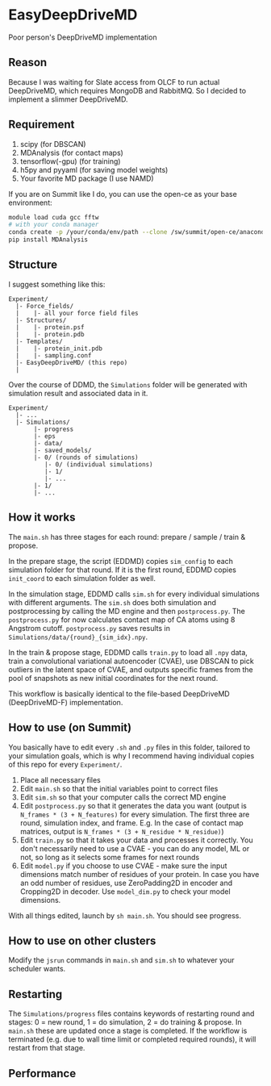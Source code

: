 # EasyDeepDriveMD
Poor person's DeepDriveMD implementation

## Reason

Because I was waiting for Slate access from OLCF to run actual DeepDriveMD,
which requires MongoDB and RabbitMQ.
So I decided to implement a slimmer DeepDriveMD.

## Requirement

1. scipy (for DBSCAN)
1. MDAnalysis (for contact maps)
1. tensorflow(-gpu) (for training)
1. h5py and pyyaml (for saving model weights)
1. Your favorite MD package (I use NAMD)

If you are on Summit like I do, you can use the open-ce as your base environment:

```bash
module load cuda gcc fftw
# with your conda manager
conda create -p /your/conda/env/path --clone /sw/summit/open-ce/anaconda-base/envs/open-ce-1.5.2-py39-0
pip install MDAnalysis
```

## Structure

I suggest something like this:

```
Experiment/
  |- Force_fields/
  |    |- all your force field files
  |- Structures/
  |    |- protein.psf
  |    |- protein.pdb
  |- Templates/
  |    |- protein_init.pdb
  |    |- sampling.conf
  |- EasyDeepDriveMD/ (this repo)
  |
```

Over the course of DDMD, the `Simulations` folder will be generated with simulation result and associated data in it.

```
Experiment/
  |- ...
  |- Simulations/
       |- progress
       |- eps
       |- data/
       |- saved_models/
       |- 0/ (rounds of simulations)
          |- 0/ (individual simulations)
          |- 1/
          |- ...
       |- 1/
       |- ...
```

## How it works

The `main.sh` has three stages for each round: prepare / sample / train & propose.

In the prepare stage, the script (EDDMD) copies `sim_config` to each simulation folder for that round.
If it is the first round, EDDMD copies `init_coord` to each simulation folder as well.

In the simulation stage, EDDMD calls `sim.sh` for every individual simulations with different arguments.
The `sim.sh` does both simulation and postprocessing by calling the MD engine and then `postprocess.py`.
The `postprocess.py` for now calculates contact map of CA atoms using 8 Angstrom cutoff.
`postprocess.py` saves results in `Simulations/data/{round}_{sim_idx}.npy`.

In the train & propose stage, EDDMD calls `train.py` to load all `.npy` data, train a convolutional 
variational autoencoder (CVAE), use DBSCAN to pick outliers in the latent space of CVAE, and 
outputs specific frames from the pool of snapshots as new initial coordinates for the next round.

This workflow is basically identical to the file-based DeepDriveMD (DeepDriveMD-F) implementation.


## How to use (on Summit)

You basically have to edit every `.sh` and `.py` files in this folder, tailored to your simulation goals,
which is why I recommend having individual copies of this repo for every `Experiment/`.

1. Place all necessary files
1. Edit `main.sh` so that the initial variables point to correct files
1. Edit `sim.sh` so that your computer calls the correct MD engine
1. Edit `postprocess.py` so that it generates the data you want 
(output is `N_frames * (3 + N_features)` for every simulation. 
The first three are round, simulation index, and frame. 
E.g. In the case of contact map matrices, output is `N_frames * (3 + N_residue * N_residue)`)
1. Edit `train.py` so that it takes your data and processes it correctly. 
You don't necessarily need to use a CVAE - you can do any model, ML or not, 
so long as it selects some frames for next rounds
1. Edit `model.py` if you choose to use CVAE - make sure the input dimensions match number of residues of your protein.
In case you have an odd number of residues, use ZeroPadding2D in encoder and Cropping2D in decoder. Use `model_dim.py` to check your model dimensions.

With all things edited, launch by `sh main.sh`. You should see progress.


## How to use on other clusters

Modify the `jsrun` commands in `main.sh` and `sim.sh` to whatever your scheduler wants.

## Restarting

The `Simulations/progress` files contains keywords of restarting round and stages: 
0 = new round, 1 = do simulation, 2 = do training & propose.
In `main.sh` these are updated once a stage is completed. 
If the workflow is terminated (e.g. due to wall time limit or completed required rounds),
it will restart from that stage.

## Performance

